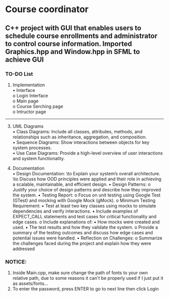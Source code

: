 # Course coordinator 
## C++ project with GUI that enables users to schedule course enrollments and administrator to control course information. Imported Graphics.hpp and Window.hpp in SFML to achieve GUI
### TO-DO List
1. Implementation  
   • Interface    
      o Login Interface  
      o Main page  
      o Course Serching page  
      o Intructor page  
---------------------------------------------------------------------------------
3. UML Diagrams  
• Class Diagrams: Include all classes, attributes, methods, and relationships such as inheritance, aggregation, and composition.  
• Sequence Diagrams: Show interactions between objects for key system processes.  
• Use Case Diagrams: Provide a high-level overview of user interactions and system functionality.

5. Documentation  
• Design Documentation:
  \to Explain your system’s overall architecture.
  \to Discuss how OOD principles were applied and their role in achieving a scalable, maintainable, and efficient design.
• Design Patterns:
o Justify your choice of design patterns and describe how they improved the
system.
• Testing Report:
o Focus on unit testing using Google Test (GTest) and mocking with Google
Mock (gMock).
o Minimum Testing Requirement:
▪ Test at least two key classes using mocks to simulate dependencies and
verify interactions.
▪ Include examples of EXPECT_CALL statements and test cases for critical
functionality and edge cases.
o Include explanations of:
▪ How mocks were created and used.
▪ The test results and how they validate the system.
o Provide a summary of the testing outcomes and discuss how edge cases and
potential issues were handled.
• Reflection on Challenges:
o Summarize the challenges faced during the project and explain how they were
addressed

### NOTICE: 
1. Inside Main.cpp, make sure change the path of fonts to your own relative path, due to some reasons it can't be properly used if I just put it as assets/fonts...
2. To enter the password, press ENTER to go to next line then click Login
